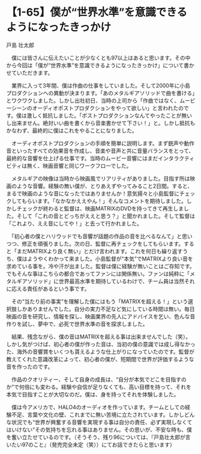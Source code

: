 # 【1-65】僕が“世界水準”を意識できるようになったきっかけ

<div class="author">戸島 壮太郎</div>

　僕には皆さんに伝えたいことが少なくとも97以上はあると思います。その中から今回は「僕が“世界水準”を意識できるようになったきっかけ」について書かせていただきます。

　業界に入って3年間、僕は作曲の仕事をしていました。そして2000年に小島プロダクションへの異動が決まります。「あのメタルギアソリッドで曲を書ける」とワクワクしました。しかし出社初日、当時の上司から「作曲ではなく、ムービーシーンのオーディオポストプロダクションをやって欲しい」と言われたのです。僕は激しく抵抗しました。「ポストプロダクションなんてやったことが無いし出来ません。絶対いい曲を書くから音楽書かせて下さい！」と。しかし抵抗もかなわず、最終的に僕はこれをやることになりました。

　オーディオポストプロダクションの手順を簡単に説明します。まず銃声や動作音といったすべての効果音を作成し、音楽や音声と共に音量バランスをとって、最終的な音響を仕上げる仕事です。当時のムービー音響にはまだインタラクティビティは無く、映画音響と同じワークフローでした。

　メタルギアの映像は当時から映画風でリアリティがありました。目指す所は映画のような音響。経験の無い僕が、とりあえずやってみること2日間。すると、まるで映画のような音になったではありませんか！意気揚々と小島監督にチェックしてもらいます。「なかなかええやん！」そんなコメントを期待しました。しかしチェックが終わると監督は、映画MATRIXのDVDを持ってきて再生しました。そして「これの音とどっちがええと思う？」と聞かれました。そして監督は「これより、ええ音にしてや！」と去って行かれました。

　「初心者の僕とハリウッドでも音響が話題の作品の音を比べるなんて」と思いつつ、修正を頑張りました。次の日、監督に再チェックをしてもらいます。すると「まだMATRIXより良く無い」とだけ言われます。これを何日も繰り返すうち、僕はようやくわかって来ました。小島監督が“本気”でMATRIXより良い音を求めている事を。冷や汗が出ました。監督は僕に経験が無いことはご存知です。でもそんな事はこちらの都合であってファンには関係無い。ファンは純粋に「メタルギアソリッド」に世界最高水準を期待しているわけで、チーム員は当然それに応える責任があるという事です。

　その“当たり前の事実”を理解した僕にはもう「MATRIXを超える！」という選択肢しかありませんでした。自分の実力不足など気にしている時間は無い。毎日映画の音を研究し、情報を探し、映画業界の先人にアドバイスを乞い、色んな音作りを試し、夢中で、必死で世界水準の音を探求しました。

　結果、残念ながら、僕の音はMATRIXを超える事は出来ませんでした（笑）。しかし気がつけば、初心者の僕が作った音は、当初の僕の意識では成し得なかった、海外の音響賞をいくつも貰えるような仕上がりになっていたのです。監督が教えてくれた意識改革によって、初心者の僕が、短期間で世界が評価するような音を作ったのです。

　作品のクオリティー、そして自身の成長は、“自分が本気でどこを目指すのか”で何倍にも変わる。経験や自信が足りなくても、高い目標を持って、それを本気で目指すことが大切なのだ。僕は、身を持ってそれを体験しました。

　僕は今アメリカで、HALO4のオーディオを作っています。チームとしての経験不足、言葉や文化の壁、これまでに無い苦境に立たされています。しかしどんな状況でも“世界が興奮する音響を実現する事は自分の責任、必ず実現しなくてはいけない”その気持ちを忘れる事はありません。その思いが、不安な時も、僕を奮い立たせているのです。（そうそう、残り96については、『戸島壮太郎が言いたい97のこと』（発売完全未定（笑））にてお話できたらと思います）
 
